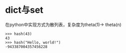 # dict与set

在python中实现方式为散列表，复杂度为theta(1)-> theta(n)
```
>>> hash(43)
43
>>> hash("Hello, world!")
-943387004357456228
```
